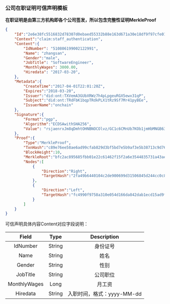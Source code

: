 ### 公司在职证明可信声明模板

**在职证明是由第三方机构即各个公司签发，所以包含完整性证明MerkleProof**

```json
{
	"Id":"2e6e38fc5516832d78307d0ebaed55332b88e163d671a30e18df9f97cfe01fb5",
	"Context":"claim:staff_authentication",
	"Content":{
		"IdNumber": "510806199002122991",
		"Name": "zhangsan",
		"Gender":"male",
		"JobTitle": "SoftwareEngineer",
		"MonthlyWages": 3000.00,
		"Hiredata": "2017-03-20",
	},
	"Metadata":{
		"CreateTime":"2017-04-01T22:01:20Z",
		"Expires":"2018-03-20",
		"Issuer":"did:ont:TXVemA3GUbXRWz7h4pLpgeuRGX5ewx31qP",
		"Subject":"did:ont:TRdFbK1bqpTRdkPLX1tRz9Sf7Mr41pyBEe",
		"IssuerName":"onchain"
	},
	"Signature":{
		"Format":"pgp",
		"Algorithm":"ECDSAwithSHA256",
		"Value": "rsjaenrxJm8qDmhtOHNBNOCOlvz/GC1c6CMnUb7KOb1jmHbMNGB63VXhtKflwSggyu1cVBK14/0t7qELqIrNmQ=="
	},
	"Proof":{
		"Type":"MerkleProof",
		"TxnHash":"c89e76ee58ae6ad99cfab829d3bf5bd7e5b9af3e5b38713c9d76ef2dcba2c8e0",
		"BlockHeight":10,
		"MerkleRoot":"bfc2ac895685fbb01e22c61462f15f2a6e3544835731a43ae0cba82255a9f904",
		"Nodes":[
			{
				"Direction":"Right",
				"TargetHash":"2fa49b6440104c2de900699d31506845d244cc0c8c36a2fffb019ee7c0c6e2f6"
			},
			{
				"Direction":"Left",
				"TargetHash":"fc4990f9758a310e054d166da842dab1ecd15ad9f8f0122ec71946f20ae964a4"
			}
		]
	}
}
```



可信声明具体内容Content对应字段说明：

| Field     |     Type |   Description   | 
| :--------------: | :--------:| :------: |
|    IdNumber|   String|  身份证号  |
|    Name|   String|  姓名  |
|    Gender|   String| 性别   |
|    JobTitle|   String|  公司职位  |
|    MonthlyWages|   Long|  月工资  |
|    Hiredata|   String|  入职时间，格式：yyyy-MM-dd  |
